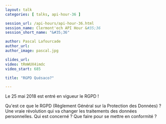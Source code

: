 ```yaml
---
layout: talk
categories: [ talks, api-hour-36 ]

session_url: /api-hours/api-hour-36.html
session_name: Clermont'ech API Hour &#35;36
session_short_name: "&#35;36"

author: Pascal Lafourcade
author_url:
author_image: pascal.jpg

slides_url:
video: tRmWUX4imdc
video_start: 685

title: "RGPD Quésaco?"

---
```


Le 25 mai 2018 est entré en vigueur le RGPD !

Qu'est ce que le RGPD (Règlement Général sur la Protection des Données) ? Une vraie révolution qui va changer les traitements des données personnelles. Qui est concerné ?  Que faire pour se mettre en conformité ?
